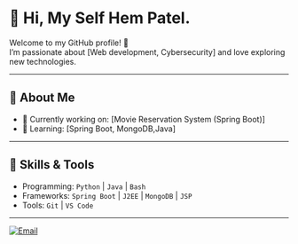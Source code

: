 # 👋 Hi, My Self Hem Patel.

Welcome to my GitHub profile! 🚀  
I’m passionate about [Web development, Cybersecurity] and love exploring new technologies.

---

## 🌟 About Me
- 🔭 Currently working on: [Movie Reservation System (Spring Boot)]
- 🌱 Learning: [Spring Boot, MongoDB,Java]

---

## 📌 Skills & Tools
- Programming: `Python` | `Java` | `Bash`
- Frameworks: `Spring Boot` | `J2EE` | `MongoDB` | `JSP`
- Tools: `Git` | `VS Code`

---

[![Email](https://img.shields.io/badge/Email-red?logo=gmail&logoColor=white)](mailto:hemp1912@gamil.com)

